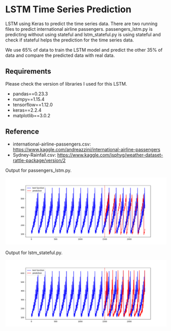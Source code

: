 # LSTM Time Series Prediction
LSTM using Keras to predict the time series data. There are two running files to predict international airline passengers. passengers_lstm.py is predicting without using stateful and lstm_stateful.py is using stateful and check if stateful helps the prediction for the time series data.

We use 65% of data to train the LSTM model and predict the other 35% of data and compare the predicted data with real data.

## Requirements
Please check the version of libraries I used for this LSTM.

- pandas==0.23.3
- numpy==1.15.4
- tensorflow==1.12.0
- keras==2.2.4
- matplotlib==3.0.2

## Reference
- international-airline-passengers.csv: https://www.kaggle.com/andreazzini/international-airline-passengers
- Sydney-Rainfall.csv: https://www.kaggle.com/jsphyg/weather-dataset-rattle-package/version/2



Output for passengers_lstm.py.

![](images/passengers_lstm.png)

Output for lstm_stateful.py.

![](images/lstm_stateful.png)

